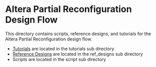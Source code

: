 # Altera Partial Reconfiguration Design Flow

This directory contains scripts, reference designs, and tutorials for the Altera Partial Reconfiguration design flow.


- [Tutorials](tutorials/) are located in the tutorials sub directory
- [Reference Designs](ref_designs/) are located in the ref_designs sub directory
- Scripts are located in the script sub directory

